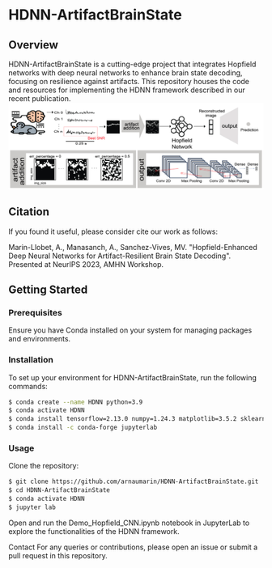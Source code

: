 # HDNN-ArtifactBrainState

## Overview

HDNN-ArtifactBrainState is a cutting-edge project that integrates Hopfield networks with deep neural networks to enhance brain state decoding, focusing on resilience against artifacts. This repository houses the code and resources for implementing the HDNN framework described in our recent publication.
![HDNN Framework Overview](data/HDNN-pipeline.png)


## Citation

If you found it useful, please consider cite our work as follows:

Marin-Llobet, A., Manasanch, A., Sanchez-Vives, MV. "Hopfield-Enhanced Deep Neural Networks for Artifact-Resilient Brain State Decoding". Presented at NeurIPS 2023, AMHN Workshop.

## Getting Started

### Prerequisites

Ensure you have Conda installed on your system for managing packages and environments.

### Installation

To set up your environment for HDNN-ArtifactBrainState, run the following commands:

```bash
$ conda create --name HDNN python=3.9
$ conda activate HDNN
$ conda install tensorflow=2.13.0 numpy=1.24.3 matplotlib=3.5.2 sklearn=1.1.1 seaborn=0.12.2
$ conda install -c conda-forge jupyterlab
```
### Usage
Clone the repository:

```bash
$ git clone https://github.com/arnaumarin/HDNN-ArtifactBrainState.git
$ cd HDNN-ArtifactBrainState
$ conda activate HDNN
$ jupyter lab
```
Open and run the Demo_Hopfield_CNN.ipynb notebook in JupyterLab to explore the functionalities of the HDNN framework.

Contact
For any queries or contributions, please open an issue or submit a pull request in this repository.
